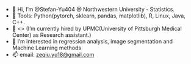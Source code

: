 - 👋 Hi, I’m @Stefan-Yu404 @ Northwestern University - Statistics.
- 👀 Tools: Python(pytorch, sklearn, pandas, matplotlib), R, Linux, Java, C++.
- 🌱 <> (I’m currently hired by UPMC(University of Pittsburgh Medical Center) as Research assistant.)
- 💞️ I’m interested in regression analysis, image segmentation and Machine Learning methods
- 📫 email: zeqiu.yu18@gmail.com

<!---
Stefan-Yu404/Stefan-Yu404 is a ✨ special ✨ repository because its `README.md` (this file) appears on your GitHub profile.
You can click the Preview link to take a look at your changes.
--->
